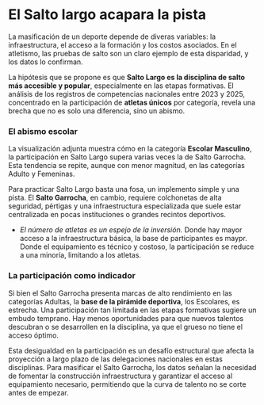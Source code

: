 # El Salto largo acapara la pista

La masificación de un deporte depende de diveras variables: la infraestructura, el acceso a la formación y los costos asociados. En el atletismo, las pruebas de salto son un claro ejemplo de esta disparidad, y los datos lo confirman.

La hipótesis que se propone es que **Salto Largo es la disciplina de salto más accesible y popular**, especialmente en las etapas formativas. El análisis de los registros de competencias nacionales entre 2023 y 2025, concentrado en la participación de **atletas únicos** por categoría, revela una brecha que no es solo una diferencia, sino un abismo.

### El abismo escolar

La visualización adjunta muestra cómo en la categoría **Escolar Masculino**, la participación en Salto Largo supera varias veces la de Salto Garrocha. Esta tendencia se repite, aunque con menor magnitud, en las categorías Adulto y Femeninas.

Para practicar Salto Largo basta una fosa, un implemento simple y una pista. El **Salto Garrocha**, en cambio, requiere colchonetas de alta seguridad, pértigas y una infraestructura especializada que suele estar centralizada en pocas instituciones o grandes recintos deportivos.

* *El número de atletas es un espejo de la inversión.* Donde hay mayor acceso a la infraestructura básica, la base de participantes es maypr. Donde el equipamiento es técnico y costoso, la participación se reduce a una minoría, limitando a los atletas.

### La participación como indicador

Si bien el Salto Garrocha presenta marcas de alto rendimiento en las categorías Adultas, la **base de la pirámide deportiva**, los Escolares, es estrecha. Una participación tan limitada en las etapas formativas sugiere un embudo temprano. Hay menos oportunidades para que nuevos talentos descubran o se desarrollen en la disciplina, ya que el grueso no tiene el acceso óptimo.

Esta desigualdad en la participación  es un desafío estructural que afecta la proyección a largo plazo de las delegaciones nacionales en estas disciplinas. Para masificar el Salto Garrocha, los datos señalan la necesidad de fomentar la construcción infraestructura y garantizar el acceso al equipamiento necesario, permitiendo que la curva de talento no se corte antes de empezar.
